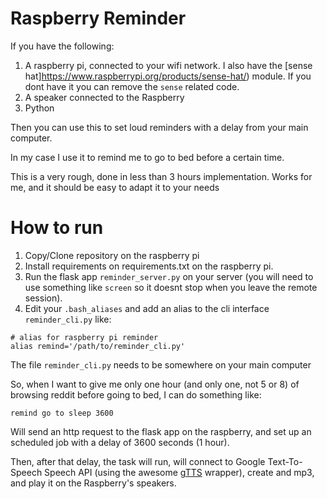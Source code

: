 # Raspberry Reminder

If you have the following:

1. A raspberry pi, connected to your wifi network. I also have the [sense hat]https://www.raspberrypi.org/products/sense-hat/) module. If you dont have it you can remove the `sense` related code.
2. A speaker connected to the Raspberry
3. Python

Then you can use this to set loud reminders with a delay from your main computer.

In my case I use it to remind me to go to bed before a certain time.

This is a very rough, done in less than 3 hours implementation. Works for me, and it should be easy to adapt it to your needs

# How to run

1. Copy/Clone repository on the raspberry pi
2. Install requirements on requirements.txt on the raspberry pi.
3. Run the flask app `reminder_server.py` on your server (you will need to use something like `screen` so it doesnt stop when you leave the remote session).
4. Edit your `.bash_aliases` and add an alias to the cli interface `reminder_cli.py` like:

```
# alias for raspberry pi reminder
alias remind='/path/to/reminder_cli.py'
```

The file `reminder_cli.py` needs to be somewhere on your main computer

So, when I want to give me only one hour (and only one, not 5 or 8) of browsing reddit before going to bed,  I can do something like:

`remind go to sleep 3600`

Will send an http request to the flask app on the raspberry, and set up an scheduled job with a delay of 3600 seconds (1 hour).

Then, after that delay, the task will run, will connect to Google Text-To-Speech Speech API (using the awesome [gTTS](https://github.com/pndurette/gTTS) wrapper), create and mp3, and play it on the Raspberry's speakers.
